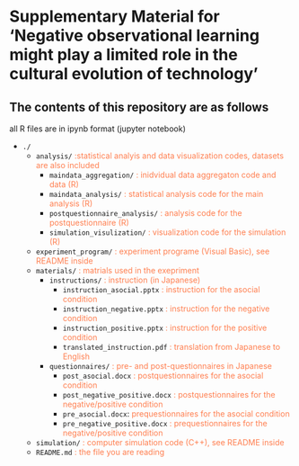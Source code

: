 
# Supplementary Material for ‘Negative observational learning might play a limited role in the cultural evolution of technology’

## The contents of this repository are as follows

all R files are in ipynb format (jupyter notebook)

+ `./`
    + `analysis/` <font color="Coral">:statistical analyis and data visualization codes, datasets are also included</font>
        + `maindata_aggregation/` <font color="Coral">: inidvidual data aggregaton code and data (R)</font>
        + `maindata_analysis/`    <font color="Coral"> : statistical analysis code for the main analysis  (R) </font>
        + `postquestionnaire_analysis/`  <font color="Coral"> : analysis code for the postquestionnaire (R) </font>
        + `simulation_visulization/`  <font color="Coral"> : visualization code for the simulation (R) </font>
    + `experiment_program/` <font color="Coral">: experiment programe (Visual Basic), see README inside</font>
    + `materials/` <font color="Coral">: matrials used in the exepriment</font>
        + `instructions/` <font color="Coral">: instruction (in Japanese)</font>
            + `instruction_asocial.pptx` <font color="Coral">: instruction for the asocial condition</font>
            + `instruction_negative.pptx` <font color="Coral">: instruction for the negative condition</font>
            + `instruction_positive.pptx` <font color="Coral">: instruction for the positive condition</font>
            + `translated_instruction.pdf` <font color="Coral">: translation from Japanese to English</font>
        + `questionnaires/` <font color="Coral">: pre- and post-questionnaires in Japanese</font>
            + `post_asocial.docx` <font color="Coral">: postquestionnaires for the asocial condition</font>
            + `post_negative_positive.docx` <font color="Coral">: postquestionnaires for the negative/positive condition</font>
            + `pre_asocial.docx`:<font color="Coral"> prequestionnaires for the asocial condition</font>
            + `pre_negative_positive.docx` <font color="Coral">: prequestionnaires for the negative/positive condition</font>
    + `simulation/` <font color="Coral">: computer simulation code (C++), see README inside</font>
    + `README.md` <font color="Coral">: the file you are reading</font>
